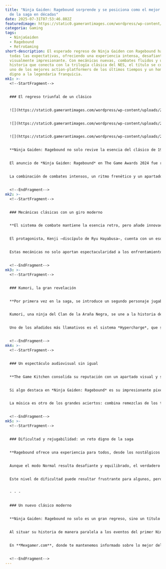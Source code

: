 ```yaml
---
title: "Ninja Gaiden: Ragebound sorprende y se posiciona como el mejor regreso
  de la saga en décadas"
date: 2025-07-31T07:53:46.802Z
featuredimage: https://static0.gamerantimages.com/wordpress/wp-content/uploads/2025/07/ninja-gaiden-ragebound_key-art-no-logo.jpg?q=70&fit=crop&w=1140&h=&dpr=1
categoria: Gaming
tags:
  - NinjaGaiden
  - Ragebound
  - RetroGaming
short-description: El esperado regreso de Ninja Gaiden con Ragebound ha superado
  todas las expectativas, ofreciendo una experiencia intensa, desafiante y
  visualmente impresionante. Con mecánicas nuevas, combates fluidos y una
  historia que conecta con la trilogía clásica del NES, el título se coloca como
  uno de los mejores action-platformers de los últimos tiempos y un homenaje
  digno a la legendaria franquicia.
mk1: >-
  <!--StartFragment-->


  ### El regreso triunfal de un clásico


  ![](https://static0.gamerantimages.com/wordpress/wp-content/uploads/2025/07/ninja-gaiden-ragebound_dojo.jpg?q=49&fit=crop&w=750&h=422&dpr=2)


  ![](https://static0.gamerantimages.com/wordpress/wp-content/uploads/2025/07/ninja-gaiden-ragebound_twin-dragons.jpg?q=49&fit=crop&w=750&h=422&dpr=2)


  ![](https://static0.gamerantimages.com/wordpress/wp-content/uploads/2025/07/ninja-gaiden-ragebound_world-map.jpg?q=49&fit=crop&w=750&h=422&dpr=2)


  **Ninja Gaiden: Ragebound no solo revive la esencia del clásico de 1989, sino que la lleva a un nivel superior.**


  El anuncio de *Ninja Gaiden: Ragebound* en The Game Awards 2024 fue recibido con entusiasmo por los fans, quienes no podían esperar a ver cómo The Game Kitchen —conocido por *Blasphemous* y su secuela— reinterpretaría una saga legendaria. Ahora, tras su lanzamiento, podemos confirmar que este título no solo cumple con la nostalgia, sino que ofrece una propuesta fresca y emocionante.


  La combinación de combates intensos, un ritmo frenético y un apartado visual en pixel art de primer nivel, convierten a Ragebound en un verdadero referente del género. Además, logra equilibrar la dificultad desafiante que caracteriza a Ninja Gaiden con mecánicas más accesibles para los nuevos jugadores.


  <!--EndFragment-->
mk2: >-
  <!--StartFragment-->


  ### Mecánicas clásicas con un giro moderno


  **El sistema de combate mantiene la esencia retro, pero añade innovaciones que enriquecen la experiencia.**


  El protagonista, Kenji —discípulo de Ryu Hayabusa—, cuenta con un esquema de control similar al de los juegos originales: saltar y atacar. Sin embargo, nuevas habilidades como la esquiva rápida y el ataque en embestida añaden mayor dinamismo a los combates. La joya de la corona es el *Guillotine Jump*, un movimiento que permite impulsarse en el aire tras golpear a enemigos u objetos, abriendo posibilidades increíbles tanto en la lucha como en la exploración.


  Estas mecánicas no solo aportan espectacularidad a los enfrentamientos contra jefes, sino que también convierten el recorrido por los escenarios en una experiencia fluida y emocionante. La sensación de control preciso hace que cada partida sea gratificante, incluso en los momentos más desafiantes.


  <!--EndFragment-->
mk3: >-
  <!--StartFragment-->


  ### Kumori, la gran revelación


  **Por primera vez en la saga, se introduce un segundo personaje jugable que cambia las reglas del juego.**


  Kumori, una ninja del Clan de la Araña Negra, se une a la historia de manera sorprendente, fusionando su alma con la de Kenji para darle nuevas habilidades. Gracias a ella, los jugadores pueden alternar entre ataques a distancia con kunai y movimientos especiales vinculados a los objetos que ofrece Muramasa en su tienda.


  Uno de los añadidos más llamativos es el sistema *Hypercharge*, que se activa tras derrotar enemigos con ataques específicos de Kenji o Kumori. Este sistema no solo aporta variedad estratégica, sino que mantiene un ritmo vertiginoso en los combates, evitando que se vuelvan repetitivos. Además, las secciones de plataformas protagonizadas por Kumori llevan la dificultad clásica a un nuevo nivel, recompensando a los jugadores que buscan explorar cada rincón en busca de secretos.


  <!--EndFragment-->
mk4: >-
  <!--StartFragment-->


  ### Un espectáculo audiovisual sin igual


  **The Game Kitchen consolida su reputación con un apartado visual y sonoro de primer nivel.**


  Si algo destaca en *Ninja Gaiden: Ragebound* es su impresionante pixel art. Los escenarios, los enemigos y las animaciones están cuidadosamente diseñados para rendir homenaje a la trilogía original, pero con un detalle y fluidez que rivalizan con los mejores títulos modernos.


  La música es otro de los grandes aciertos: combina remezclas de los temas clásicos con nuevas composiciones que elevan la tensión en cada batalla. Incluso los efectos de sonido, desde los tajos de espada hasta el eco de un Guillotine Jump, están diseñados para ofrecer una experiencia inmersiva, especialmente al jugar con auriculares.


  <!--EndFragment-->
mk5: >-
  <!--StartFragment-->


  ### Dificultad y rejugabilidad: un reto digno de la saga


  **Ragebound ofrece una experiencia para todos, desde los nostálgicos hasta los más hardcore.**


  Aunque el modo Normal resulta desafiante y equilibrado, el verdadero reto llega con el *Hard Mode*. Este elimina la tienda de Muramasa y el mapa del mundo, obligando al jugador a superar niveles largos y exigentes sin apoyos, muy al estilo del Ninja Gaiden original de 1989.


  Este nivel de dificultad puede resultar frustrante para algunos, pero para los fanáticos de la saga es un regalo que revive la intensidad del pasado. Además, la búsqueda de Escarabajos Dorados y las múltiples mejoras desbloqueables añaden valor de rejugabilidad, incentivando a los jugadores a perfeccionar sus habilidades y experimentar con diferentes estrategias.


  - - -


  ### Un nuevo clásico moderno


  **Ninja Gaiden: Ragebound no solo es un gran regreso, sino un título que redefine el legado de la franquicia.**


  Al situar su historia de manera paralela a los eventos del primer Ninja Gaiden, *Ragebound* se convierte en una continuación espiritual perfecta. Con mecánicas frescas, un apartado artístico impecable y una jugabilidad que equilibra desafío y accesibilidad, el juego se consagra como uno de los mejores action-platformers de la actualidad.


  En **Mexgamer.com**, donde te mantenemos informado sobre lo mejor del anime y los videojuegos, celebramos que *Ninja Gaiden: Ragebound* no sea solo un homenaje nostálgico, sino una obra maestra moderna que asegura que la saga Ninja Gaiden sigue más viva que nunca.


  <!--EndFragment-->
---
```

